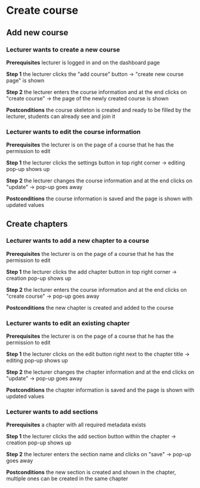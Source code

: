 # Create course

## Add new course



### Lecturer wants to create a new course


**Prerequisites** lecturer is logged in and on the dashboard page


**Step 1** the lecturer clicks the "add course" button &rarr; "create new course page" is shown

**Step 2** the lecturer enters the course information and at the end clicks on "create course" &rarr; the page of the newly created course is shown

**Postconditions** the course skeleton is created and ready to be filled by the lecturer, students can already see and join it


### Lecturer wants to edit the course information


**Prerequisites** the lecturer is on the page of a course that he has the permission to edit


**Step 1** the lecturer clicks the settings button in top right corner &rarr; editing pop-up shows up

**Step 2** the lecturer changes the course information and at the end clicks on "update" &rarr; pop-up goes away

**Postconditions** the course information is saved and the page is shown with updated values



## Create chapters

### Lecturer wants to add a new chapter to a course


**Prerequisites** the lecturer is on the page of a course that he has the permission to edit

**Step 1** the lecturer clicks the add chapter button in top right corner &rarr; creation pop-up shows up

**Step 2** the lecturer enters the course information and at the end clicks on "create course" &rarr; pop-up goes away

**Postconditions** the new chapter is created and added to the course


### Lecturer wants to edit an existing chapter


**Prerequisites** the lecturer is on the page of a course that he has the permission to edit

**Step 1** the lecturer clicks on the edit button right next to the chapter title &rarr; editing pop-up shows up

**Step 2** the lecturer changes the chapter information and at the end clicks on "update" &rarr; pop-up goes away

**Postconditions** the chapter information is saved and the page is shown with updated values


### Lecturer wants to add sections


**Prerequisites** a chapter with all required metadata exists

**Step 1** the lecturer clicks the add section button within the chapter &rarr; creation pop-up shows up

**Step 2** the lecturer enters the section name and clicks on "save" &rarr; pop-up goes away

**Postconditions** the new section is created and shown in the chapter, multiple ones can be created in the same chapter